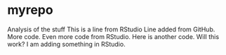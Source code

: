 # myrepo
Analysis of the stuff
This is a line from RStudio
Line added from GitHub.
More code.
Even more code from RStudio.
Here is another code.
Will this work?
I am adding something in RStudio.
